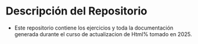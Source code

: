 # Descripción del Repositorio
- Este repositorio contiene los ejercicios y toda la documentación generada durante el curso de actualizacion de Html% tomado en 2025.
